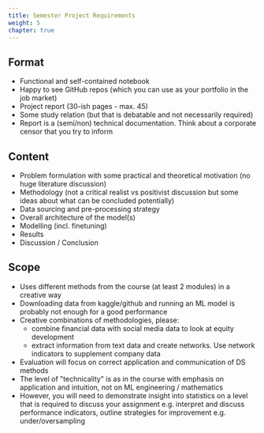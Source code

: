 ```yaml
---
title: Semester Project Requirements
weight: 5
chapter: true
---
```


## Format

* Functional and self-contained notebook
* Happy to see GitHub repos (which you can use as your portfolio in the job market)
* Project report (30-ish pages - max. 45)
* Some study relation (but that is debatable and not necessarily required)
* Report is a (semi/non) technical documentation. Think about a corporate censor that you try to inform

## Content

* Problem formulation with some practical and theoretical motivation (no huge literature discussion)
* Methodology (not a critical realist vs positivist discussion but some ideas about what can be concluded potentially)
* Data sourcing and pre-processing strategy
* Overall architecture of the model(s)
* Modelling (incl. finetuning)
* Results
* Discussion / Conclusion

## Scope

* Uses different methods from the course (at least 2 modules) in a creative way
* Downloading data from kaggle/github and running an ML model is probably not enough for a good performance
* Creative combinations of methodologies, please:
    * combine financial data with social media data to look at equity development
    * extract information from text data and create networks. Use network indicators to supplement company data
* Evaluation will focus on correct application and communication of DS methods
* The level of "technicality" is as in the course with emphasis on application and intuition, not on ML engineering / mathematics
* However, you will need to demonstrate insight into statistics on a level that is required to discuss your assignment e.g. interpret and discuss performance indicators, outline strategies for improvement e.g. under/oversampling